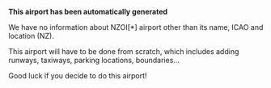 **This airport has been automatically generated**

We have no information about NZOI[*] airport other than its name, ICAO and location (NZ).

This airport will have to be done from scratch, which includes adding runways, taxiways, parking locations, boundaries...

Good luck if you decide to do this airport!